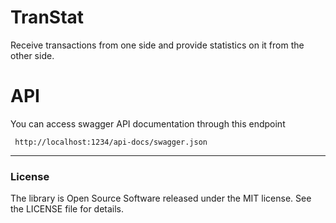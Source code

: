 # TranStat

Receive transactions from one side and provide statistics on it from the other side.

# API

You can access swagger API documentation through this endpoint

```
 http://localhost:1234/api-docs/swagger.json
```

----

### License

The library is Open Source Software released under the MIT license. See the LICENSE file for details.
